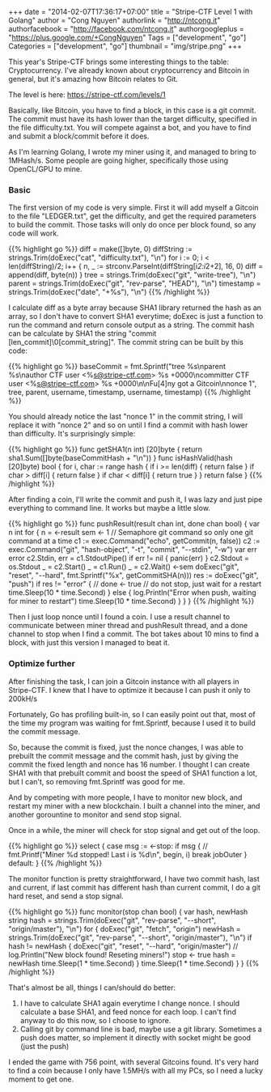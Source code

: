 +++
date = "2014-02-07T17:36:17+07:00"
title = "Stripe-CTF Level 1 with Golang"
author = "Cong Nguyen"
authorlink = "http://ntcong.it"
authorfacebook = "http://facebook.com/ntcong.it"
authorgoogleplus = "https://plus.google.com/+CongNguyen"
Tags = ["development", "go"]
Categories = ["development", "go"]
thumbnail = "img/stripe.png"
+++

This year's Stripe-CTF brings some interesting things to the table: Cryptocurrency. I've already known about cryptocurrency and Bitcoin in general, but it's amazing how Bitcoin relates to Git.

The level is here:&nbsp;https://stripe-ctf.com/levels/1

Basically, like Bitcoin, you have to find a block, in this case is a git commit. The commit must have its hash lower than the target difficulty, specified in the file difficulty.txt. You will compete against a bot, and you have to find and submit a block/commit before it does.

As I'm learning Golang, I wrote my miner using it, and managed to bring to 1MHash/s. Some people are going higher, specifically those using OpenCL/GPU to mine.

### Basic

The first version of my code is very simple. First it will add myself a Gitcoin to the file "LEDGER.txt", get the difficulty, and get the required parameters to build the commit. Those tasks will only do once per block found, so any code will work. 

{{% highlight go %}}
    diff = make([]byte, 0)
    diffString := strings.Trim(doExec("cat", "difficulty.txt"), "\n")
    for i := 0; i < len(diffString)/2; i++ {
         n, _ := strconv.ParseInt(diffString[i*2:i*2+2], 16, 0)
         diff = append(diff, byte(n))
    }
    tree = strings.Trim(doExec("git", "write-tree"), "\n")
    parent = strings.Trim(doExec("git", "rev-parse", "HEAD"), "\n")
    timestamp = strings.Trim(doExec("date", "+%s"), "\n")
{{% /highlight %}}

I calculate diff as a byte array because SHA1 library returned the hash as an array, so I don't have to convert SHA1 everytime; doExec is just a function to run the command and return console output as a string. The commit hash can be calculate by SHA1 the string "commit [len_commit]\0[commit_string]". The commit string can be built by this code:  

{{% highlight go %}}
    baseCommit = fmt.Sprintf("tree %s\nparent %s\nauthor CTF user &lt;%s@stripe-ctf.com&gt; %s +0000\ncommitter CTF user &lt;%s@stripe-ctf.com&gt; %s +0000\n\nFu[4]ny got a Gitcoin\nnonce 1", tree, parent, username, timestamp, username, timestamp)
{{% /highlight %}}

You should already notice the last "nonce 1" in the commit string, I will replace it with "nonce 2" and so on until I find a commit with hash lower than difficulty. It's surprisingly simple:


{{% highlight go %}}
    func getSHA1(n int) [20]byte {
     return sha1.Sum([]byte(baseCommitHash <complete id="goog_259276313">+ </complete>"\n"))
    }
    func isHashValid(hash [20]byte) bool {
     for i, char := range hash {
      if i >= len(diff) {
       return false
      }
      if char > diff[i] {
       return false
      }
      if char < diff[i] {
       return true
      }
     }
     return false
    }
{{% /highlight %}}

After finding a coin, I'll write the commit and push it, I was lazy and just pipe everything to command line. It works but maybe a little slow.  

{{% highlight go %}}
    func pushResult(result chan int, done chan bool) {
        var n int
        for {
            n = &lt;-result
            sem &lt;- 1  // Semaphore git command so only one git command at a time
            c1 := exec.Command("echo", getCommit(n, false))
            c2 := exec.Command("git", "hash-object", "-t", "commit", "--stdin", "-w")
            var err error
            c2.Stdin, err = c1.StdoutPipe()
            if err != nil {
                panic(err)
            }
            c2.Stdout = os.Stdout
            _ = c2.Start()
            _ = c1.Run()
            _ = c2.Wait()
            &lt;-sem
            doExec("git", "reset", "--hard", fmt.Sprintf("%x", getCommitSHA(n)))
            res := doExec("git", "push")
            if res != "error" {
                // done &lt;- true
                // do not stop, just wait for a restart
                time.Sleep(10 * time.Second)
            } else {
                log.Println("Error when push, waiting for miner to restart")
                time.Sleep(10 * time.Second)
            }
        }
    }
{{% /highlight %}}

Then I just loop nonce until I found a coin. I use a result channel to communicate between miner thread and pushResult thread, and a done channel to stop when I find a commit. The bot takes about 10 mins to find a block, with just this version I managed to beat it.

### Optimize further

After finishing the task, I can join a Gitcoin instance with all players in Stripe-CTF. I knew that I have to optimize it because I can push it only to 200kH/s

Fortunately, Go has profiling built-in, so I can easily point out that, most of the time my program was waiting for fmt.Sprintf, because I used it to build the commit message.

So, because the commit is fixed, just the nonce changes, I was able to prebuilt the commit message and the commit hash, just by giving the commit the fixed length and nonce has 16 number. I thought I can create SHA1 with that prebuilt commit and boost the speed of SHA1 function a lot, but I can't, so removing fmt.Sprintf was good for me.

And by competing with more people, I have to monitor new block, and restart my miner with a new blockchain. I built a channel into the miner, and another gorountine to monitor and send stop signal.

Once in a while, the miner will check for stop signal and get out of the loop.

{{% highlight go %}}
    select {
    case msg := &lt;-stop:
        if msg {
            // fmt.Printf("Miner %d stopped! Last i is %d\n", begin, i)
            break jobOuter
        }
    default:
    }
{{% /highlight %}}

The monitor function is pretty straightforward, I have two commit hash, last and current, if last commit has different hash than current commit, I do a git hard reset, and send a stop signal.


{{% highlight go %}}
    func monitor(stop chan bool) {
        var hash, newHash string
        hash = strings.Trim(doExec("git", "rev-parse", "--short", "origin/master"), "\n")
        for {
            doExec("git", "fetch", "origin")
            newHash = strings.Trim(doExec("git", "rev-parse", "--short", "origin/master"), "\n")
            if hash != newHash {
                doExec("git", "reset", "--hard", "origin/master")
                // log.Println("New block found! Reseting miners!")
                stop &lt;- true
                hash = newHash
                time.Sleep(1 * time.Second)
            }
            time.Sleep(1 * time.Second)
        }
    }
{{% /highlight %}}

That's almost be all, things I can/should do better:

1.  I have to calculate SHA1 again everytime I change nonce. I should calculate a base SHA1, and feed nonce for each loop. I can't find anyway to do this now, so I choose to ignore.
2.  Calling git by command line is bad, maybe use a git library. Sometimes a push does matter, so implement it directly with socket might be good (just the push)

I ended the game with 756 point, with several Gitcoins found. It's very hard to find a coin because I only have 1.5MH/s with all my PCs, so I need a lucky moment to get one.
